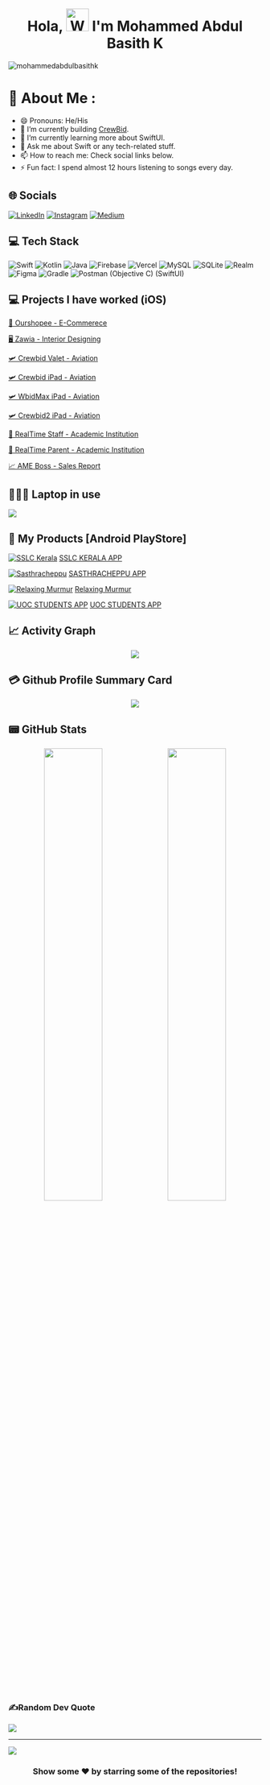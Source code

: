 <h1 align="center"> Hola, <img src="https://raw.githubusercontent.com/nixin72/nixin72/master/wave.gif" 
         alt="Waving hand animated gif"
         height="45"
         width="45" /> I'm Mohammed Abdul Basith K</h1>

<p align="left"> <img src="https://komarev.com/ghpvc/?username=mohammedabdulbasithk&label=Views&color=blue&style=plastic&style=for-the-badge" alt="mohammedabdulbasithk" /> </p>

# 💫 About Me :
- 😄 Pronouns: He/His
- 🔭 I’m currently building [CrewBid](https://apps.apple.com/us/app/crewbid-valet/id1233677874).
- 🌱 I’m currently learning more about SwiftUI.
- 💬 Ask me about Swift or any tech-related stuff.
- 📫 How to reach me: Check social links below.
- ⚡ Fun fact: I spend almost 12 hours listening to songs every day.

## 🌐 Socials
[![LinkedIn](https://img.shields.io/badge/LinkedIn-0077B5?style=for-the-badge&logo=linkedin&logoColor=white)](https://linkedin.com/in/mohammedabdulbasithk) [![Instagram](https://img.shields.io/badge/Instagram-E4405F?style=for-the-badge&logo=instagram&logoColor=white)](https://instagram.com/im_basith)  [![Medium](https://img.shields.io/badge/Medium-12100E?style=for-the-badge&logo=medium&logoColor=white)](https://medium.com/@me.basithk)

## 💻 Tech Stack
![Swift](https://img.shields.io/badge/swift-F54A2A?style=for-the-badge&logo=swift&logoColor=white)
![Kotlin](https://img.shields.io/badge/kotlin-%230095D5.svg?style=for-the-badge&logo=kotlin&logoColor=white) ![Java](https://img.shields.io/badge/java-%23ED8B00.svg?style=for-the-badge&logo=java&logoColor=white) ![Firebase](https://img.shields.io/badge/firebase-%23039BE5.svg?style=for-the-badge&logo=firebase) ![Vercel](https://img.shields.io/badge/vercel-%23000000.svg?style=for-the-badge&logo=vercel&logoColor=white) ![MySQL](https://img.shields.io/badge/mysql-%2300f.svg?style=for-the-badge&logo=mysql&logoColor=white) ![SQLite](https://img.shields.io/badge/sqlite-%2307405e.svg?style=for-the-badge&logo=sqlite&logoColor=white) ![Realm](https://img.shields.io/badge/Realm-39477F?style=for-the-badge&logo=realm&logoColor=white) ![Figma](https://img.shields.io/badge/figma-%23F24E1E.svg?style=for-the-badge&logo=figma&logoColor=white) ![Gradle](https://img.shields.io/badge/Gradle-02303A.svg?style=for-the-badge&logo=Gradle&logoColor=white) ![Postman](https://img.shields.io/badge/Postman-FF6C37?style=for-the-badge&logo=postman&logoColor=white) (Objective C) (SwiftUI)

## 💻 Projects I have worked (iOS)
[🛒 Ourshopee - E-Commerece](https://apps.apple.com/ae/app/ourshopee-online-shopping/id1226954989)

[🖥 Zawia - Interior Designing](https://apps.apple.com/us/app/zawia/id1430356379)

[🛩 Crewbid Valet - Aviation](https://apps.apple.com/us/app/crewbid-valet/id1233677874)

[🛩 Crewbid iPad - Aviation](https://apps.apple.com/us/app/crewbid/id563832596)

[🛩 WbidMax iPad - Aviation](https://apps.apple.com/us/app/wbidmax/id892320623)

[🛩 Crewbid2 iPad - Aviation](https://apps.apple.com/us/app/crewbid2/id1620490378)

[📖 RealTime Staff - Academic Institution](https://apps.apple.com/us/app/realtime-staff-app/id1466986059)

[📖 RealTime Parent - Academic Institution](https://apps.apple.com/us/app/realtime-link-for-parents/id1235053154)

[📈 AME Boss - Sales Report](https://apps.apple.com/us/app/ame-boss-app/id1604076966?platform=iphone)

## 👨🏻‍💻 Laptop in use
<img src="https://img.shields.io/badge/Apple-MacBook_Pro_2021-333333?style=for-the-badge&logo=apple&logoColor=white"/> 

## 🛒 My Products [Android PlayStore]
[![SSLC Kerala](https://i.imgur.com/qCB4uoU.jpeg)](https://play.google.com/store/apps/details?id=com.basith.sslckerala) [SSLC KERALA APP](https://play.google.com/store/apps/details?id=com.basith.sslckerala)

[![Sasthracheppu](https://i.imgur.com/dXjWuyf.jpeg)](https://play.google.com/store/apps/details?id=com.basith.sasthracheppuapp) [SASTHRACHEPPU APP](https://play.google.com/store/apps/details?id=com.basith.sasthracheppuapp)

[![Relaxing Murmur](https://i.imgur.com/9k19X9i.jpeg)](https://play.google.com/store/apps/details?id=com.basith.relaxingmurmur) [Relaxing Murmur](https://play.google.com/store/apps/details?id=com.basith.relaxingmurmur)

[![UOC STUDENTS APP](https://i.imgur.com/BoLwIBa.jpeg)](https://play.google.com/store/apps/details?id=com.basith.uocstudentsapp) [UOC STUDENTS APP](https://play.google.com/store/apps/details?id=com.basith.uocstudentsapp)


## 📈 Activity Graph
<p align="center">
	<img src="https://activity-graph.herokuapp.com/graph?username=mohammedabdulbasithk&theme=minimal"/>
</p>

## 💳 Github Profile Summary Card
<p align="center">
  <img src="https://github-profile-summary-cards.vercel.app/api/cards/profile-details?username=mohammedabdulbasithk&theme=vue"/>
</p>

## 📟 GitHub Stats
<p align="center">
	<img width="48%" src="https://github-readme-stats.vercel.app/api?username=mohammedabdulbasithk&show_icons=true&theme=vue" />
	<img width="48%" src="https://github-readme-streak-stats.herokuapp.com/?user=mohammedabdulbasithk&theme=vue" />
</p>

### ✍️Random Dev Quote
![](https://quotes-github-readme.vercel.app/api?type=horizontal&theme=vue)

---
[![](https://visitcount.itsvg.in/api?id=mohammedabdulbasithk&icon=0&color=1)](https://visitcount.itsvg.in)

  

<div align="center">

### Show some ❤️ by starring some of the repositories!

</div>
